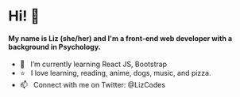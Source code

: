 # Hi! :wave:
#### My name is Liz (she/her) and I'm a front-end web developer with a background in Psychology.

- 🌱  &nbsp; I’m currently learning React JS, Bootstrap
- :star: &nbsp; I love learning, reading, anime, dogs, music, and pizza.
- 📫  &nbsp; Connect with me on Twitter: @LizCodes

<!---
lizmery/lizmery is a ✨ special ✨ repository because its `README.md` (this file) appears on your GitHub profile.
You can click the Preview link to take a look at your changes.
--->
